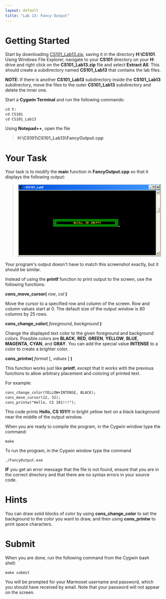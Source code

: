 ```yaml
---
layout: default
title: "Lab 13: Fancy Output"
---
```


Getting Started
===============

Start by downloading [CS101\_Lab13.zip](CS101_Lab13.zip), saving it in the directory **H:\\CS101**. Using Windows File Explorer, navigate to your **CS101** directory on your **H:** drive and right click on the **CS101\_Lab13.zip** file and select **Extract All**. This should create a subdirectory named **CS101\_Lab13** that contains the lab files. 

**NOTE:** If there is another **CS101\_Lab13** subdirectory inside the **CS101\_Lab13** subdirectory, move the files to the outer **CS101\_Lab13** subdirectory and delete the inner one.

Start a **Cygwin Terminal** and run the following commands:

    cd h:
    cd CS101
    cd CS101_Lab13

Using **Notepad++**, open the file

> **H:\\CS101\\CS101\_Lab13\\FancyOutput.cpp**

Your Task
=========

Your task is to modify the **main** function in **FancyOutput.cpp** so that it displays the following output:

> ![image](images/lab13/FancyOutputScreenshot.png)

Your program's output doesn't have to match this screenshot exactly, but it should be similar.

Instead of using the **printf** function to print output to the screen, use the following functions:

**cons\_move\_cursor(** *row*, *col* **)**

Move the cursor to a specified row and column of the screen. Row and column values start at 0. The default size of the output window is 80 columns by 25 rows.

**cons\_change\_color(** *foreground*, *background* **)**

Change the displayed text color to the given foreground and background colors. Possible colors are **BLACK**, **RED**, **GREEN**, **YELLOW**, **BLUE**, **MAGENTA**, **CYAN**, and **GRAY**. You can add the special value **INTENSE** to a color to create a brighter color.

**cons\_printw(** *format* [, *values* ] **)**

This function works just like **printf**, except that it works with the previous functions to allow arbitrary placement and coloring of printed text.

For example:

    cons_change_color(YELLOW+INTENSE, BLACK);
    cons_move_cursor(12, 32);
    cons_printw("Hello, CS 101!!!");

This code prints **Hello, CS 101!!!** in bright yellow text on a black background near the middle of the output window.

When you are ready to compile the program, in the Cygwin window type the command:

    make

To run the program, in the Cygwin window type the command

    ./FancyOutput.exe

**IF** you get an error message that the file is not found, ensure that you are in the correct directory and that there are no syntax errors in your source code.

Hints
=====

You can draw solid blocks of color by using **cons\_change\_color** to set the background to the color you want to draw, and then using **cons\_printw** to print space characters.

Submit
======

When you are done, run the following command from the Cygwin bash shell:

    make submit

You will be prompted for your Marmoset username and password, which you should have received by email. Note that your password will not appear on the screen.
